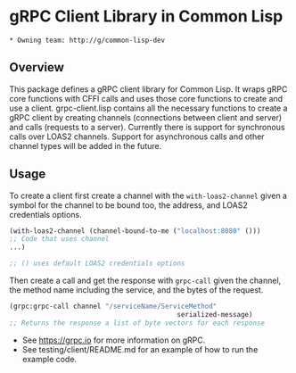 # gRPC Client Library in Common Lisp

```
* Owning team: http://g/common-lisp-dev
```

## Overview

This package defines a gRPC client library for Common Lisp. It wraps gRPC core
functions with CFFI calls and uses those core functions to create and use a
client. grpc-client.lisp contains all the necessary functions to create a gRPC
client by creating channels (connections between client and server) and calls
(requests to a server). Currently there is support for synchronous calls over
LOAS2 channels. Support for asynchronous calls and other channel types will be
added in the future.

## Usage

To create a client first create a channel with the `with-loas2-channel` given a
symbol for the channel to be bound too, the address, and LOAS2 credentials
options.

```lisp
(with-loas2-channel (channel-bound-to-me ("localhost:8080" ()))
;; Code that uses channel
...)

;; () uses default LOAS2 credentials options
```

Then create a call and get the response with `grpc-call` given the channel, the
method name including the service, and the bytes of the request.

```lisp
(grpc:grpc-call channel "/serviceName/ServiceMethod"
                                          serialized-message)
;; Returns the response a list of byte vectors for each response
```

-   See https://grpc.io for more information on gRPC.
-   See testing/client/README.md for an example of how to run the example code.
